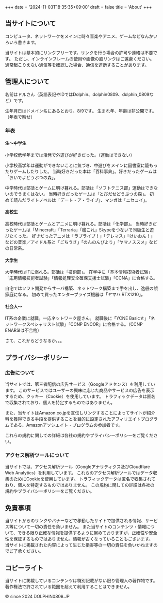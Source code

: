 +++
date = '2024-11-03T18:35:35+09:00'
draft = false
title = 'About'
+++

## 当サイトについて

コンピュータ、ネットワークをメインに時々音楽やアニメ、ゲームなどなんかいろいろ書きます。

当サイトは基本的にリンクフリーです。リンクを行う場合の許可や連絡は不要です。
ただし、インラインフレームの使用や画像の直リンクはご遠慮ください。
通常起こりえない通信等を確認した場合、通信を遮断することがあります。

## 管理人について

名前はドルさん（英語表記やIDではDolphin、dolphin0809、dolphin_0809など）です。

生年月日はドメイン名にあるとおり、8/9です。
生まれ年、年齢は非公開です。（年表で察せ）

### 年表

#### 生～中学生

小学校低学年までは活発で外遊びが好きだった。（運動はできない）

小学校高学年は運動ができないことに気づき、中遊びをメインに図書室に籠もったりゲームしたりした。
当時好きだった本は「百科事典」。好きだったゲームは「おいでよどうぶつの森」。

中学時代は部活とゲームに明け暮れる。部活は「ソフトテニス部」運動はできないのでうまくはない。
当時好きだったゲームは「とびだせどうぶつの森」。
初めて読んだライトノベルは「デート・ア・ライブ」、マンガは「ニセコイ」。

#### 高校生

高校時代は部活とゲームとアニメに明け暮れる。部活は「化学部」。
当時好きだったゲームは「Minecraft」「Terraria」「艦これ」Skypeをつないで同級生と遊びたくった。
好きだったアニメは「ラブライブ！」「デレマス」「けいおん！」などの音楽／アイドル系と「ごちうさ」「のんのんびより」「ヤマノススメ」などの日常系。

#### 大学生

大学時代はITに溺れる。部活は「技術部」。
在学中に「基本情報技術者試験」「応用情報技術者試験」「情報処理安全確保支援士試験」「CCNA」に合格する。

自宅ではソフト開発からサーバ構築、ネットワーク構築まで手を出し、逸般の誤家庭になる。
初めて買ったエンタープライズ機器は「ヤマハ RTX1210」。

#### 社会人～

IT系の企業に就職。一応ネットワーク屋さん。
就職後に「YCNE Basic☆」「ネットワークスペシャリスト試験」「CCNP ENCOR」に合格する。（CCNP ENARSIは不合格）

さて、これからどうなるか。。。

<!--
## 寄付

もし「掲載している情報が役に立った。」「管理人を応援したい。」という方がおりましたら下記のリンクからPayPal.Meで寄付を受け付けています。
任意の金額を入力できます。

[PayPal.Me @dolphin0809](https://paypal.me/dolphin0809)
-->

## プライバシーポリシー

### 広告について

当サイトでは、第三者配信の広告サービス（Googleアドセンス）を利用しています。
このサービスではユーザーの興味に応じた商品やサービスの広告を表示するため、クッキー（Cookie）を使用しています。
トラフィックデータは匿名で収集されており、個人を特定するものではありません。

また、当サイトはAmazon.co.jpを宣伝しリンクすることによってサイトが紹介料を獲得できる手段を提供することを目的に設定されたアフィリエイトプログラムである、Amazonアソシエイト・プログラムの参加者です。

これらの規約に関しての詳細は各社の規約やプライバシーポリシーをご覧ください。

### アクセス解析ツールについて

当サイトでは、アクセス解析ツール（Googleアナリティクス及びCloudflare Web Analytics）を利用しています。
これらのアクセス解析ツールではデータ収集のためにCookieを使用しています。
トラフィックデータは匿名で収集されており、個人を特定するものではありません。
この規約に関しての詳細は各社の規約やプライバシーポリシーをご覧ください。

## 免責事項

当サイトからのリンクやバナーなどで移動したサイトで提供される情報、サービス等について一切の責任を負いません。
また当サイトのコンテンツ・情報について、できる限り正確な情報を提供するように努めておりますが、正確性や安全性を保証するものではありません。情報が古くなっていることもございます。
当サイトに掲載された内容によって生じた損害等の一切の責任を負いかねますのでご了承ください。

## コピーライト

当サイトに掲載しているコンテンツは特別記載がない限り管理人の著作物です。著作権法で許されている範囲を超えて利用することはできません。

&copy; since 2024 DOLPHIN0809.JP
